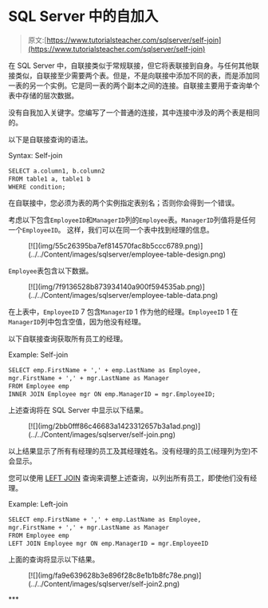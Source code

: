 # SQL Server 中的自加入

> 原文:[https://www.tutorialsteacher.com/sqlserver/self-join](https://www.tutorialsteacher.com/sqlserver/self-join)

在 SQL Server 中，自联接类似于常规联接，但它将表联接到自身。与任何其他联接类似，自联接至少需要两个表。但是，不是向联接中添加不同的表，而是添加同一表的另一个实例。它是同一表的两个副本之间的连接。自联接主要用于查询单个表中存储的层次数据。

没有自我加入关键字。您编写了一个普通的连接，其中连接中涉及的两个表是相同的。

以下是自联接查询的语法。

Syntax: Self-join 

```
SELECT a.column1, b.column2
FROM table1 a, table1 b
WHERE condition; 
```

在自联接中，您必须为表的两个实例指定表别名；否则你会得到一个错误。

考虑以下包含`EmployeeID`和`ManagerID`列的`Employee`表。`ManagerID`列值将是任何一个`EmployeeID`。 这样，我们可以在同一个表中找到经理的信息。

<figure>[![](img/55c26395ba7ef814570fac8b5ccc6789.png)](../../Content/images/sqlserver/employee-table-design.png) </figure>

`Employee`表包含以下数据。

<figure>[![](img/7f9136528b873934140a900f594535ab.png)](../../Content/images/sqlserver/employee-table-data.png) </figure>

在上表中，`EmployeeID` 7 包含`ManagerID` 1 作为他的经理。`EmployeeID` 1 在`ManagerID`列中包含空值，因为他没有经理。

以下自联接查询获取所有员工的经理。

Example: Self-join 

```
SELECT emp.FirstName + ',' + emp.LastName as Employee, 
mgr.FirstName + ',' + mgr.LastName as Manager
FROM Employee emp
INNER JOIN Employee mgr ON emp.ManagerID = mgr.EmployeeID; 
```

上述查询将在 SQL Server 中显示以下结果。

<figure>[![](img/2bb0fff86c46683a1423312657b3a1ad.png)](../../Content/images/sqlserver/self-join.png) </figure>

以上结果显示了所有有经理的员工及其经理姓名。没有经理的员工(经理列为空)不会显示。

您可以使用 [LEFT JOIN](/sqlserver/left-join) 查询来调整上述查询，以列出所有员工，即使他们没有经理。

Example: Left-join 

```
SELECT emp.FirstName + ',' + emp.LastName as Employee,
mgr.FirstName + ',' + mgr.LastName as Manager
FROM Employee emp
LEFT JOIN Employee mgr ON emp.ManagerID = mgr.EmployeeID 
```

上面的查询将显示以下结果。

<figure>[![](img/fa9e639628b3e896f28c8e1b1b8fc78e.png)](../../Content/images/sqlserver/self-join2.png)</figure>***
